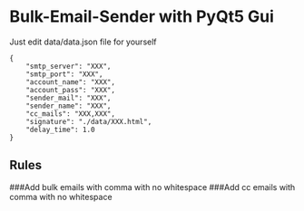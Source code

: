 # Bulk-Email-Sender with PyQt5 Gui

Just edit data/data.json file for yourself
```
{
    "smtp_server": "XXX",
    "smtp_port": "XXX",
    "account_name": "XXX",
    "account_pass": "XXX",
    "sender_mail": "XXX",
    "sender_name": "XXX",
    "cc_mails": "XXX,XXX",
    "signature": "./data/XXX.html",
    "delay_time": 1.0
}
```
## Rules
###Add bulk emails with comma with no whitespace
###Add cc emails with comma with no whitespace
